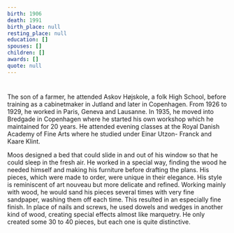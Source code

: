 ```yaml
---
birth: 1906
death: 1991
birth_place: null
resting_place: null
education: []
spouses: []
children: []
awards: []
quote: null
---
```


#

The son of a farmer, he attended Askov Højskole, a folk High School, before training as a cabinetmaker in Jutland and later in Copenhagen. From 1926 to 1929, he worked in Paris, Geneva and Lausanne. In 1935, he moved into Bredgade in Copenhagen where he started his own workshop which he maintained for 20 years. He attended evening classes at the Royal Danish Academy of Fine Arts where he studied under Einar Utzon- Franck and Kaare Klint.

Moos designed a bed that could slide in and out of his window so that he could sleep in the fresh air. He worked in a special way, finding the wood he needed himself and making his furniture before drafting the plans. His pieces, which were made to order, were unique in their elegance. His style is reminiscent of art nouveau but more delicate and refined. Working mainly with wood, he would sand his pieces several times with very fine sandpaper, washing them off each time. This resulted in an especially fine finish. In place of nails and screws, he used dowels and wedges in another kind of wood, creating special effects almost like marquetry. He only created some 30 to 40 pieces, but each one is quite distinctive.

